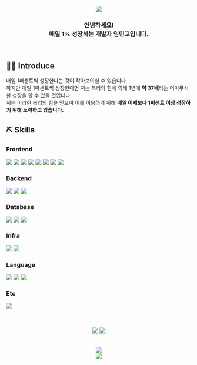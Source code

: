 <!-- Header -->
<div align="center">
  <img src="https://capsule-render.vercel.app/api?type=waving&height=200&text=Lim%20MinKyo&fontAlign=50&fontAlignY=40&color=gradient">
</div>

<!-- Main -->

<div align="center">
  <h3>
    안녕하세요! 
    <br>
    매일 1% 성장하는 개발자 임민교입니다.
  </h3>
</div>

<br>

## 💁🏻 Introduce

매일 1퍼센트씩 성장한다는 것이 작아보이실 수 있습니다. 
<br>
하지만 매일 1퍼센트씩 성장한다면 저는 복리의 힘에 의해 1년에 **약 37배**라는 어마무시한 성장을 할 수 있을 것입니다.
<br>
저는 이러한 복리의 힘을 믿으며 이를 이용하기 위해 **매일 어제보다 1퍼센트 이상 성장하기 위해 노력하고 있습니다.**

## ⛏️ Skills

### Frontend
<div align="left">
  <img src="https://img.shields.io/badge/React-61DAFB?style=flat-square&logo=react&logoColor=white">
  <img src="https://img.shields.io/badge/Next.js-%2320232a.svg?style=flat-square&logo=nextdotjs&logoColor=white">
  <img src="https://img.shields.io/badge/Vue.js-%2320232a.svg?style=flat-square&logo=vuedotjs&logoColor=white&color=%23#4FC08D">
  <img src="https://img.shields.io/badge/React%20Query-FF4154?style=flat-square&logo=react%20query&logoColor=white">
  <img src="https://img.shields.io/badge/Recoil-007af4.svg?style=flat-square&logo=recoil&logoColor=white">
  <img src="https://img.shields.io/badge/TailwindCSS-06B6D4?style=flat-square&logo=tailwindcss&logoColor=white">
  <img src="https://img.shields.io/badge/HTML5-%23E34F26.svg?style=flat-square&logo=html5&logoColor=white">
  <img src="https://img.shields.io/badge/CSS3-%231572B6.svg?style=flat-square&logo=css3&logoColor=white">
</div>
  
### Backend
<div align="left">
  <img src="https://img.shields.io/badge/Nest.js-D91313?style=flat-square&logo=nestjs&logoColor=white">
  <img src="https://img.shields.io/badge/Express.js-000000?style=flat-square&logo=express&logoColor=white">
  <img src="https://img.shields.io/badge/Node.js-%2320232a.svg?style=flat-square&logo=nodedotjs&logoColor=white&color=%23#339933">
</div>

### Database
<div align="left">
  <img src="https://img.shields.io/badge/PostgreSQL-4169e1?style=flat-square&logo=postgresql&logoColor=white">
  <img src="https://img.shields.io/badge/MySQL-00599C?style=flat-square&logo=mysql&logoColor=white">
  <img src="https://img.shields.io/badge/Redis-DC382D?style=flat-square&logo=Redis&logoColor=white">
</div>

### Infra
<div align="left">
  <img src="https://img.shields.io/badge/AWS-FF9900?style=flat-square&logo=Amazon-AWS&logoColor=white">
  <img src="https://img.shields.io/badge/Docker-2496ED?style=flat-square&logo=Docker&logoColor=white">
</div>

### Language
<div align="left">
  <img src="https://img.shields.io/badge/Typescript-%23007ACC.svg?style=flat-square&logo=typescript&logoColor=white">
  <img src="https://img.shields.io/badge/Javascript-%23323330.svg?style=flat-square&logo=javascript&logoColor=white&color=%23F7DF1E">
  <img src="https://img.shields.io/badge/Python-3670A0?style=flat-square&logo=python&logoColor=white">
</div>

### Etc
<div align="left">
  <img src="https://img.shields.io/badge/GraphQL-E10098?style=flat-square&logo=GraphQL&logoColor=white">
</div>

<br>
<br>
<br>

<!-- Footer -->
<div align="center">
  <img src="https://github-readme-stats.vercel.app/api?username=LimMinKyo&show_icons=true">
  <img src="https://github-readme-stats.vercel.app/api/top-langs/?username=LimMinKyo&show_icons=truetitle_color=004386&icon_color=004386&layout=compact">

  <br>
  <br>
  <br>

  <div align="center">
    <a href="https://false-baseball-e2c.notion.site/1-4bf4fae4b2a9406faac0f125e9aa53d0?pvs=4">
      <img src="https://img.shields.io/badge/이력서-%23000000.svg?style=flat&logo=notion&logoColor=white">
    </a>
  </div>
    
  <a href="https://hits.seeyoufarm.com">
    <img src="https://hits.seeyoufarm.com/api/count/incr/badge.svg?url=https%3A%2F%2Fgithub.com%2FLimMinKyo%2Fhit-counter&count_bg=%2379C83D&title_bg=%23555555&icon=&icon_color=%23E7E7E7&title=hits&edge_flat=false"/>
  </a>
</div>
